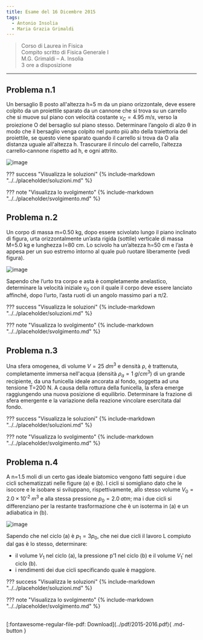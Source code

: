 ```yaml
---
title: Esame del 16 Dicembre 2015
tags:
  - Antonio Insolia
  - Maria Grazia Grimaldi
---
```


>Corso di Laurea in Fisica <br>
Compito scritto di Fisica Generale I <br>
M.G. Grimaldi – A. Insolia <br>
3 ore a disposizione <br>

---

## Problema n.1
Un bersaglio B posto all'altezza h=5 m da un piano orizzontale, deve essere colpito da un proiettile sparato da un cannone che si trova su un carrello che si muove sul piano con velocità costante $v_C=4.95 \; m/s$, verso la proiezione O del bersaglio sul piano stesso. Determinare l’angolo di alzo θ in modo che il bersaglio venga colpito nel punto più alto della traiettoria del proiettile, se questo viene sparato quando il carrello si trova da O alla distanza uguale all'altezza h. Trascurare il rinculo del carrello, l’altezza carrello‐cannone rispetto ad h, e ogni attrito.

![image](https://user-images.githubusercontent.com/77018886/153274719-87319efb-62a3-4ed7-b00a-2f4ddcf74d2f.png)

??? success "Visualizza le soluzioni"
    {% include-markdown "../../placeholder/soluzioni.md" %}

??? note "Visualizza lo svolgimento"
    {% include-markdown "../../placeholder/svolgimento.md" %}

## Problema n.2
Un corpo di massa m=0.50 kg, dopo essere scivolato lungo il piano inclinato di figura, urta orizzontalmente un’asta rigida (sottile) verticale di massa M=5.0 kg e lunghezza l=80 cm. Lo scivolo ha un’altezza h=50 cm e l’asta è appesa per un suo estremo intorno al quale può ruotare liberamente (vedi figura). 

![image](https://user-images.githubusercontent.com/77018886/153274793-19f1813e-b98e-42b2-ae72-41c3d9323b28.png)

Sapendo che l’urto tra corpo e asta è completamente anelastico, determinare la velocità iniziale $v_0$ con il quale il corpo deve essere lanciato affinché, dopo l’urto, l’asta ruoti di un angolo massimo pari a π/2.

??? success "Visualizza le soluzioni"
    {% include-markdown "../../placeholder/soluzioni.md" %}

??? note "Visualizza lo svolgimento"
    {% include-markdown "../../placeholder/svolgimento.md" %}

## Problema n.3
Una sfera omogenea, di volume $V=25 \; dm^3$ e densità ρ, è trattenuta, completamente immersa nell'acqua (densità $ρ_a=1 \; g/cm^3$) di un grande recipiente, da una funicella ideale ancorata al fondo, soggetta ad una tensione T=200 N. A causa della rottura della funicella, la sfera emerge raggiungendo una nuova posizione di equilibrio. Determinare la frazione di sfera emergente e la variazione della reazione vincolare esercitata dal fondo.

??? success "Visualizza le soluzioni"
    {% include-markdown "../../placeholder/soluzioni.md" %}

??? note "Visualizza lo svolgimento"
    {% include-markdown "../../placeholder/svolgimento.md" %}

## Problema n.4
A n=1.5 moli di un certo gas ideale biatomico vengono fatti seguire i due cicli schematizzati nelle figure (a) e (b). I cicli si somigliano dato che le isocore e le isobare si sviluppano, rispettivamente, allo stesso volume $V_0= 2.0 × 10^{‐2} \; m^3$ e alla stessa pressione $p_0=2.0 \; atm$; ma i due cicli si differenziano per la restante trasformazione che è un isoterma in (a) e un adiabatica in (b). 

![image](https://user-images.githubusercontent.com/77018886/153274863-17c6f911-add5-4be5-b676-f4fe9a08c223.png)

Sapendo che nel ciclo (a) è $p_1=3 p_0$, che nei due cicli il lavoro L compiuto dal gas è lo stesso, determinare:

- il volume $V_1$ nel ciclo (a), la pressione p’1 nel ciclo (b) e il volume $V_1 '$ nel ciclo (b).
- i rendimenti dei due cicli specificando quale è maggiore.

??? success "Visualizza le soluzioni"
    {% include-markdown "../../placeholder/soluzioni.md" %}

??? note "Visualizza lo svolgimento"
    {% include-markdown "../../placeholder/svolgimento.md" %}

<br>
[:fontawesome-regular-file-pdf: Download](../pdf/2015-2016.pdf){ .md-button }